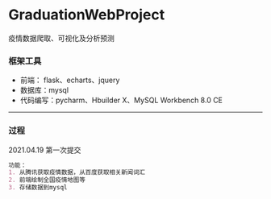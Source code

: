 # GraduationWebProject
疫情数据爬取、可视化及分析预测
### 框架工具
+ 前端： flask、echarts、jquery
+ 数据库：mysql
+ 代码编写：pycharm、Hbuilder X、MySQL Workbench 8.0 CE
------------------------------------
### 过程
2021.04.19 第一次提交
~~~markdown
功能：
1. 从腾讯获取疫情数据，从百度获取相关新闻词汇
2. 前端绘制全国疫情地图等
3. 存储数据到mysql
~~~
